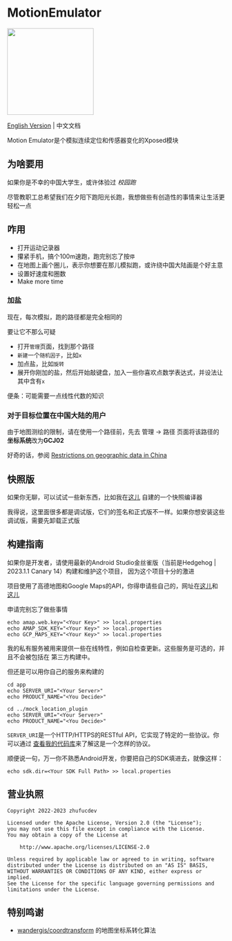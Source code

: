 # MotionEmulator

<img src="art/MotionEmulator.svg" width="200">

[English Version](README.md) | 中文文档

Motion Emulator是个模拟连续定位和传感器变化的Xposed模块

## 为啥要用

如果你是不幸的中国大学生，或许体验过 _校园跑_ 

尽管教职工总希望我们在夕阳下跑阳光长跑，我想做些有创造性的事情来让生活更轻松一点

## 咋用

* 打开运动记录器
* 攥紧手机，搞个100m速跑，跑完别忘了按`停`
* 在地图上画个圈儿，表示你想要在那儿模拟跑，或许绕中国大陆画是个好主意
* 设置好速度和圈数
* Make more time

### 加盐
现在，每次模拟，跑的路径都是完全相同的

要让它不那么可疑

* 打开`管理`页面，找到那个路径
* `新建`一个`随机因子`，比如`x`
* 加点盐，比如`旋转`
* 展开你刚加的盐，然后开始敲键盘，加入一些你喜欢点数学表达式，并设法让其中含有`x`

便条：可能需要一点线性代数的知识

### 对于目标位置在中国大陆的用户

由于地图测绘的限制，请在使用一个路径前，先去
管理 -> 路径 页面将该路径的**坐标系统**改为**GCJ02**

好奇的话，参阅
[Restrictions on geographic data in China](https://en.wikipedia.org/wiki/Restrictions_on_geographic_data_in_China)

## 快照版

如果你无聊，可以试试一些新东西，比如我在[这儿](https://build.zhufucdev.com/job/Motion%20Emulator/)
自建的一个快照编译器

我得说，这里面很多都是调试版，它们的签名和正式版不一样。如果你想安装这些 调试版，需要先卸载正式版

## 构建指南

如果你是开发者，请使用最新的Android Studio金丝雀版（当前是Hedgehog | 2023.1.1 Canary 14）构建和维护这个项目，
因为这个项目十分的激进

项目使用了高德地图和Google Maps的API，你得申请些自己的，网址在[这儿](https://console.amap.com/dev/key/app)和
[这儿](https://developers.google.com/maps/documentation/android-sdk/start)

申请完别忘了做些事情
```shell
echo amap.web.key="<Your Key>" >> local.properties
echo AMAP_SDK_KEY="<Your Key>" >> local.properties
echo GCP_MAPS_KEY="<Your Key>" >> local.properties
```

我的私有服务被用来提供一些在线特性，例如自检查更新。这些服务是可选的，并且不会被包括在
第三方构建中。

但还是可以用你自己的服务来构建的
```shell
cd app
echo SERVER_URI="<Your Server>"
echo PRODUCT_NAME="<You Decide>"

cd ../mock_location_plugin
echo SERVER_URI="<Your Server>"
echo PRODUCT_NAME="<You Decide>"
```

`SERVER_URI`是一个HTTP/HTTPS的RESTful API，它实现了特定的一些协议。你可以通过
[查看我的代码库](https://github.com/zhufucdev/api.zhufucdev)来了解这是一个怎样的协议。

顺便说一句，万一你不熟悉Android开发，你要把自己的SDK填进去，就像这样：
```shell
echo sdk.dir=<Your SDK Full Path> >> local.properties
```

## 营业执照

```
Copyright 2022-2023 zhufucdev

Licensed under the Apache License, Version 2.0 (the "License");
you may not use this file except in compliance with the License.
You may obtain a copy of the License at

    http://www.apache.org/licenses/LICENSE-2.0

Unless required by applicable law or agreed to in writing, software
distributed under the License is distributed on an "AS IS" BASIS,
WITHOUT WARRANTIES OR CONDITIONS OF ANY KIND, either express or implied.
See the License for the specific language governing permissions and
limitations under the License.
```

## 特别鸣谢

- [wandergis/coordtransform](https://github.com/wandergis/coordtransform) 的地图坐标系转化算法